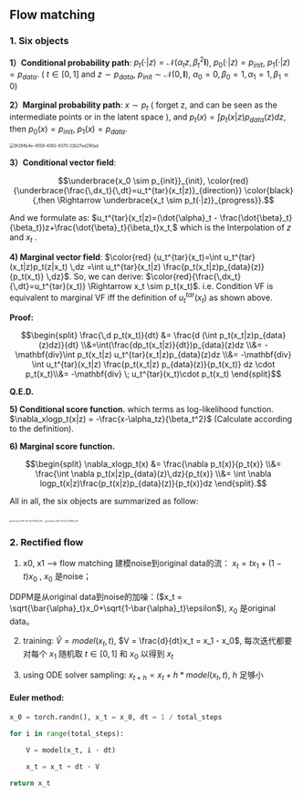 ## Flow matching

### 1. Six objects

**1）Conditional probability path**: $p_t(·|z)=\mathcal{N}(\alpha_t z, \beta_t^2\mathbf{I})$,  $p_0(·|z)=p_{init}$,  $p_1(·|z)=p_{data}$. ( $t\in[0, 1]$ and $z\sim p_{data}$, $p_{init} \sim \mathcal{N}(0,\mathbf{I})$, $\alpha_0=0, \beta_0=1,\alpha_1=1,\beta_1=0$)

**2）Marginal probability path**: $x\sim p_t$ ( forget z, and can be seen as the intermediate points or in the latent space ), and $p_t(x)=\int p_t(x|z)p_{data}(z) dz$, then $p_0(x)=p_{init}$, $p_1(x)=p_{data}$.

<img src="images/9f284b4e-4558-4062-9370-22b27ed290ad-17562097610292.png" alt="9f284b4e-4558-4062-9370-22b27ed290ad" style="zoom:50%;" />

**3）Conditional vector field**: 
```math
\underbrace{x_0 \sim p_{init}}_{init}, \color{red}{\underbrace{\frac{\,dx_t}{\,dt}=u_t^{tar}(x_t|z)}_{direction}} \color{black}{,then \Rightarrow \underbrace{x_t \sim p_t(·|z)}_{progress}}.
```
And we formulate as: $u_t^{tar}(x_t|z)=(\dot{\alpha}_t - \frac{\dot{\beta}_t}{\beta_t})z+\frac{\dot{\beta}_t}{\beta_t}x_t,$ which is the Interpolation of $z$ and $x_t$ .

**4) Marginal vector field**: $\color{red} {u_t^{tar}(x_t)=\int u_t^{tar}(x_t|z)p_t(z|x_t) \,dz =\int u_t^{tar}(x_t|z) \frac{p_t(x_t|z)p_{data}(z)}{p_t(x_t)} \,dz}$. So, we can derive: $\color{red}{\frac{\,dx_t}{\,dt}=u_t^{tar}(x_t)} \Rightarrow x_t \sim p_t(x_t)$. i.e. Condition VF is equivalent to marginal VF iff the definition of $u_t^{tar}(x_t)$ as shown above.

**​Proof:**
```math
\begin{split} \frac{\,d p_t(x_t)}{dt} &= \frac{d (\int p_t(x_t|z)p_{data}(z)dz)}{dt} \\&=\int(\frac{dp_t(x_t|z)}{dt})p_{data}(z)dz \\&= -\mathbf{div}\int p_t(x_t|z) u_t^{tar}(x_t|z)p_{data}(z)dz \\&= -\mathbf{div} \int u_t^{tar}(x_t|z) \frac{p_t(x_t|z) p_{data}(z)}{p_t(x_t)} dz \cdot p_t(x_t)\\&= -\mathbf{div} \; u_t^{tar}(x_t)\cdot p_t(x_t) \end{split}
```
**Q.E.D.**

**5) Conditional score function.** which terms as log-likelihood function. $\nabla_xlogp_t(x|z) = -\frac{x-\alpha_tz}{\beta_t^2}$ (Calculate according to the definition).

**6) Marginal score function.** 
```math
\begin{split} \nabla_xlogp_t(x) &= \frac{\nabla p_t(x)}{p_t(x)} \\&= \frac{\int \nabla p_t(x|z)p_{data}(z)\,dz}{p_t(x)} \\&= \int \nabla logp_t(x|z)\frac{p_t(x|z)p_{data}(z)}{p_t(x)}dz \end{split}.
```

All in all, the six objects are summarized as follow:

<img src="images/wechat_2025-08-26_173514_920.png" alt="wechat_2025-08-26_173514_920" style="zoom: 25%;" />

<img src="images/wechat_2025-08-26_173658_261.png" alt="wechat_2025-08-26_173658_261" style="zoom: 25%;" />



### 2. Rectified flow
1.  x0, x1    -->  flow matching 建模noise到original data的流： $x_t = t x_1 + (1-t)x_0$ , $x_0$ 是noise；

   DDPM是从original data到noise的加噪：($x_t = \sqrt{\bar{\alpha}_t}x_0+\sqrt{1-\bar{\alpha}_t}\epsilon$), $x_0$ 是original data。

2. training: $\hat{V} = model(x_t, t)$,  $V = \frac{d}{dt}x_t = x_1 - x_0$, 每次迭代都要对每个 $x_1$ 随机取 $t\in[0,1]$ 和 $x_0$ 以得到 $x_t$

3. using ODE solver sampling:    $x_{t+h} = x_t + h * model(x_t, t)$,  $h$ 足够小



#### Euler method:

```python
x_0 = torch.randn(), x_t = x_0, dt = 1 / total_steps

for i in range(total_steps):

	V = model(x_t, i · dt)
	
	x_t = x_t + dt · V

return x_t
```



​	

​	

